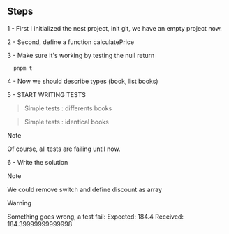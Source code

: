 ## Steps
1 - First I initialized the nest project, init git, we have an empty project now.

2 - Second, define a function calculatePrice

3 - Make sure it's working by testing the null return

```
  pnpm t
```

4 - Now we should describe types (book, list books)

5 - START WRITING TESTS

> Simple tests : differents books

> Simple tests : identical books

> [!NOTE]  
> Of course, all tests are failing until now.

6 - Write the solution

> [!NOTE]  
> We could remove switch and define discount as array

> [!WARNING]  
> Something goes wrong, a test fail: 
    Expected: 184.4
    Received: 184.39999999999998
